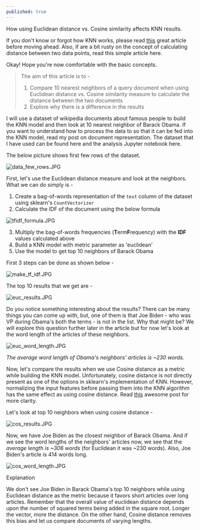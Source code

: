 ```yaml
---
published: true
---
```

How using Euclidean distance vs. Cosine similarity affects KNN results.

If you don't know or forgot how KNN works, please read [this](https://towardsdatascience.com/machine-learning-basics-with-the-k-nearest-neighbors-algorithm-6a6e71d01761) great article before moving ahead. Also, if are a bit rusty on the concept of calculating distance between two data points, read this simple article here.

Okay! Hope you're now comfortable with the basic concepts. 

> The aim of this article is to - 
> 1. Compare 10 nearest neighbors of a query document when using Euclidean distance vs. Cosine similarity measure to calculate the distance between the two documents
> 2. Explore why there is a difference in the results

I will use a dataset of wikipedia documents about famous people to build the KNN model and then look at 10 nearest neighbor of Barack Obama. If you want to understand how to process the data to so that it can be fed into the KNN model, read my post on document representation. The dataset that I have used can be found here and the analysis Jupyter notebook here.

The below picture shows first few rows of the dataset.

![data_few_rows.JPG]({{site.baseurl}}/_posts/data_few_rows.JPG)


First, let's use the Euclidean distance measure and look at the neighbors. What we can do simply is - 
1. Create a bag-of-words representation of the `text` column of the dataset using sklearn's `CountVectorizer`
2. Calculate the IDF of the document using the below formula 

![tfidf_formula.JPG]({{site.baseurl}}/_posts/tfidf_formula.JPG)

3. Multiply the bag-of-words frequencies (**T**erm**F**requency) with the **IDF** values calculated above
4. Build a KNN model with metric parameter as 'euclidean'
5. Use the model to get top 10 neighbors of Barack Obama

First 3 steps can be done as shown below - 

![make_tf_idf.JPG]({{site.baseurl}}/_posts/make_tf_idf.JPG)

The top 10 results that we get are - 

![euc_results.JPG]({{site.baseurl}}/_posts/euc_results.JPG)

Do you notice something interesting about the results? There can be many things you can come up with, but, one of them is that Joe Biden - who was VP during Obama's both the terms - is not in the list. Why that might be? We will explore this question further later in the article but for now let's look at the word length of the articles of these neighbors.

![euc_word_length.JPG]({{site.baseurl}}/_posts/euc_word_length.JPG)

_The average word length of Obama's neighbors' articles is ~230 words._

Now, let's compare the results when we use Cosine distance as a metric while building the KNN model. Unfortunately, cosine distance is not directly present as one of the options in sklearn's implementation of KNN. However, normalizing the input features before passing them into the KNN algorithm has the same effect as using cosine distance. Read [this](https://newbedev.com/using-cosine-distance-with-scikit-learn-kneighborsclassifier) awesome post for more clarity.

Let's look at top 10 neighbors when using cosine distance - 

![cos_results.JPG]({{site.baseurl}}/_posts/cos_results.JPG)

Now, we have Joe Biden as the closest neighbor of Barack Obama. And if we see the word lengths of the neighbors' articles now, we see that the _average length is ~306 words_ (for Euclidean it was ~230 words). Also, Joe Biden's article is 414 words long.

![cos_word_length.JPG]({{site.baseurl}}/_posts/cos_word_length.JPG)

Explanation

We don't see Joe Biden in Barack Obama's top 10 neighbors while using Euclidean distance as the metric because it favors short articles over long articles. Remember that the overall value of euclidean distance depends upon the number of squared terms being added in the square root. Longer the vector, more the distance. On the other hand, Cosine distance removes this bias and let us compare documents of varying lengths.      

